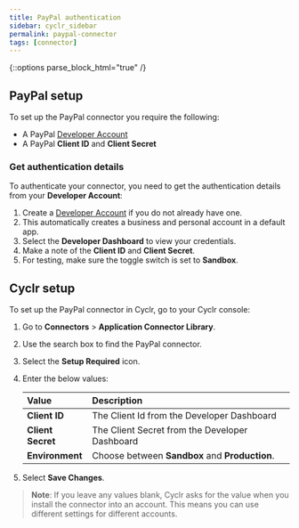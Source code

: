 ```yaml
---
title: PayPal authentication
sidebar: cyclr_sidebar
permalink: paypal-connector
tags: [connector]
---
```

{::options parse_block_html="true" /}
<section class="card">
  
## PayPal setup
  To set up the PayPal connector you require the following:
  - A PayPal [Developer Account](https://www.paypal.com/signin/client?flow=provisionUser&country.x=US&locale.x=en_US)
  - A PayPal **Client ID** and **Client Secret**

### Get authentication details

To authenticate your connector, you need to get the authentication details from your **Developer Account**:
  1. Create a [Developer Account](https://www.paypal.com/signin/client?flow=provisionUser&country.x=US&locale.x=en_US) if you do not already have one.
  2. This automatically creates a business and personal account in a default app.
  3. Select the **Developer Dashboard** to view your credentials.
  4. Make a note of the **Client ID** and **Client Secret**.
  5. For testing, make sure the toggle switch is set to **Sandbox**.

## Cyclr setup

To set up the PayPal connector in Cyclr, go to your Cyclr console:

1. Go to **Connectors** > **Application Connector Library**.

2. Use the search box to find the PayPal connector.

3. Select the **Setup Required** icon.

4. Enter the below values:

   | Value              | Description                                    |
   | :----------------- | :--------------------------------------------- |
   | **Client ID**      | The Client Id from the Developer Dashboard     |
   | **Client Secret**  | The Client Secret from the Developer Dashboard |
   | **Environment**    | Choose between **Sandbox** and **Production**. |

5. Select **Save Changes**.

> **Note**: If you leave any values blank, Cyclr asks for the value when you install the connector into an account. This means you can use different settings for different accounts.

</section>
